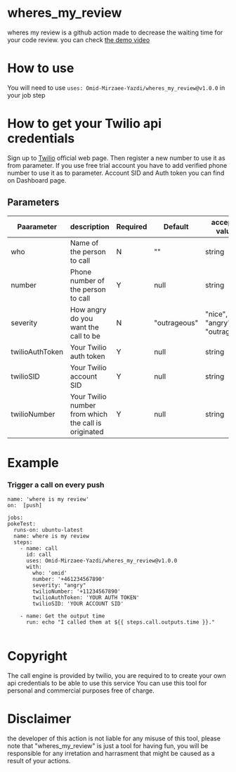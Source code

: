 # wheres_my_review
  wheres my review is a github action made to decrease the waiting time for your code review. 
  you can check [the demo video](https://youtu.be/Q5WBOec-mCw "the demo video")



# How to use

You will need to use  `uses: Omid-Mirzaee-Yazdi/wheres_my_review@v1.0.0` in your job step 




# How to get your Twilio api credentials

Sign up to [Twilio](https://www.twilio.com/ "Twilio") official web page. Then register a new number to use it as from parameter. If you use free trial account you have to add verified phone number to use it as to parameter. Account SID and Auth token you can find on Dashboard page.



## Parameters
  
| Paarameter | description | Required | Default | accepted values |
| ---------- | ----------- | -------- | ------- | --------------- |
| who | Name of the person to call | N | "" | string |
| number | Phone number of the person to call | Y | null | string |
| severity | How angry do you want the call to be | N | "outrageous" | "nice", "angry", "outrageous" |
| twilioAuthToken | Your Twilio auth token | Y | null | string |
| twilioSID | Your Twilio account SID | Y | null | string |
| twilioNumber | Your Twilio number from which the call is originated | Y | null | string |



# Example

### Trigger a call on every push

  ```
name: 'where is my review'
on:  [push]
    
jobs:
  pokeTest:
    runs-on: ubuntu-latest
    name: where is my review
    steps:
      - name: call
        id: call
        uses: Omid-Mirzaee-Yazdi/wheres_my_review@v1.0.0
        with:
          who: 'omid'
          number: '+461234567890'
          severity: "angry"
          twilioNumber: '+11234567890'
          twilioAuthToken: 'YOUR AUTH TOKEN'
          twilioSID: 'YOUR ACCOUNT SID'
    
      - name: Get the output time
        run: echo "I called them at ${{ steps.call.outputs.time }}."
        
  ```


# Copyright 
  The call engine is provided by twilio, you are required to to create your own api credentials to be able to use this service
  You can use this tool for personal and commercial purposes free of charge. 
  
# Disclaimer
  the developer of this action is not liable for any misuse of this tool, please note that "wheres_my_review" is just a tool for having fun, you will be responsible for any irretation and harrasment that might be caused as a result of your actions.
